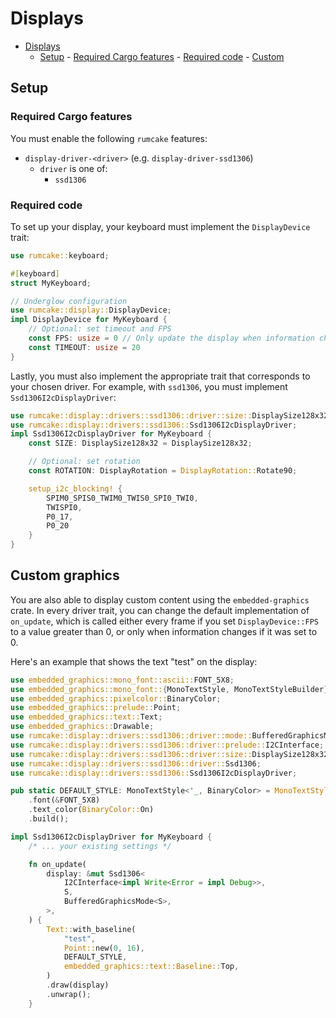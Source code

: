 # Displays

<!--toc:start-->

- [Displays](#displays)
  - [Setup](#setup) - [Required Cargo features](#required-cargo-features) - [Required code](#required-code) - [Custom](#custom)
  <!--toc:end-->

## Setup

### Required Cargo features

You must enable the following `rumcake` features:

- `display-driver-<driver>` (e.g. `display-driver-ssd1306`)
  - `driver` is one of:
    - `ssd1306`

### Required code

To set up your display, your keyboard must implement the `DisplayDevice` trait:

```rust
use rumcake::keyboard;

#[keyboard]
struct MyKeyboard;

// Underglow configuration
use rumcake::display::DisplayDevice;
impl DisplayDevice for MyKeyboard {
    // Optional: set timeout and FPS
    const FPS: usize = 0 // Only update the display when information changes. Change this if you are displaying animations.
    const TIMEOUT: usize = 20
}
```

Lastly, you must also implement the appropriate trait that corresponds to your chosen driver.
For example, with `ssd1306`, you must implement `Ssd1306I2cDisplayDriver`:

```rust
use rumcake::display::drivers::ssd1306::driver::size::DisplaySize128x32;
use rumcake::display::drivers::ssd1306::Ssd1306I2cDisplayDriver;
impl Ssd1306I2cDisplayDriver for MyKeyboard {
    const SIZE: DisplaySize128x32 = DisplaySize128x32;

    // Optional: set rotation
    const ROTATION: DisplayRotation = DisplayRotation::Rotate90;

    setup_i2c_blocking! {
        SPIM0_SPIS0_TWIM0_TWIS0_SPI0_TWI0,
        TWISPI0,
        P0_17,
        P0_20
    }
}
```

## Custom graphics

You are also able to display custom content using the `embedded-graphics` crate.
In every driver trait, you can change the default implementation of `on_update`,
which is called either every frame if you set `DisplayDevice::FPS` to a value
greater than 0, or only when information changes if it was set to 0.

Here's an example that shows the text "test" on the display:

```rust
use embedded_graphics::mono_font::ascii::FONT_5X8;
use embedded_graphics::mono_font::{MonoTextStyle, MonoTextStyleBuilder};
use embedded_graphics::pixelcolor::BinaryColor;
use embedded_graphics::prelude::Point;
use embedded_graphics::text::Text;
use embedded_graphics::Drawable;
use rumcake::display::drivers::ssd1306::driver::mode::BufferedGraphicsMode;
use rumcake::display::drivers::ssd1306::driver::prelude::I2CInterface;
use rumcake::display::drivers::ssd1306::driver::size::DisplaySize128x32;
use rumcake::display::drivers::ssd1306::driver::Ssd1306;
use rumcake::display::drivers::ssd1306::Ssd1306I2cDisplayDriver;

pub static DEFAULT_STYLE: MonoTextStyle<'_, BinaryColor> = MonoTextStyleBuilder::new()
    .font(&FONT_5X8)
    .text_color(BinaryColor::On)
    .build();

impl Ssd1306I2cDisplayDriver for MyKeyboard {
    /* ... your existing settings */

    fn on_update(
        display: &mut Ssd1306<
            I2CInterface<impl Write<Error = impl Debug>>,
            S,
            BufferedGraphicsMode<S>,
        >,
    ) {
        Text::with_baseline(
            "test",
            Point::new(0, 16),
            DEFAULT_STYLE,
            embedded_graphics::text::Baseline::Top,
        )
        .draw(display)
        .unwrap();
    }
```
